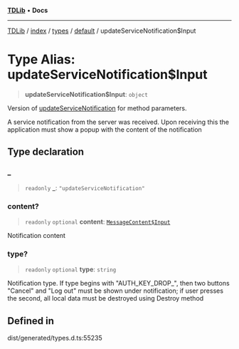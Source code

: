 [**TDLib**](../../../../../../README.md) • **Docs**

***

[TDLib](../../../../../../modules.md) / [index](../../../../../README.md) / [types](../../../README.md) / [default](../README.md) / updateServiceNotification$Input

# Type Alias: updateServiceNotification$Input

> **updateServiceNotification$Input**: `object`

Version of [updateServiceNotification](updateServiceNotification.md) for method parameters.

A service notification from the server was received. Upon receiving this the application must show a popup with the content of the notification

## Type declaration

### \_

> `readonly` **\_**: `"updateServiceNotification"`

### content?

> `readonly` `optional` **content**: [`MessageContent$Input`](MessageContent$Input.md)

Notification content

### type?

> `readonly` `optional` **type**: `string`

Notification type. If type begins with "AUTH_KEY_DROP_", then two buttons "Cancel" and "Log out" must be shown under notification; if user presses the second, all local data must be destroyed using Destroy method

## Defined in

dist/generated/types.d.ts:55235
